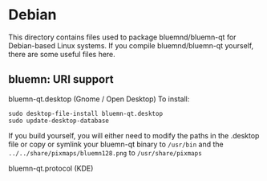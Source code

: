 
Debian
====================
This directory contains files used to package bluemnd/bluemn-qt
for Debian-based Linux systems. If you compile bluemnd/bluemn-qt yourself, there are some useful files here.

## bluemn: URI support ##


bluemn-qt.desktop  (Gnome / Open Desktop)
To install:

	sudo desktop-file-install bluemn-qt.desktop
	sudo update-desktop-database

If you build yourself, you will either need to modify the paths in
the .desktop file or copy or symlink your bluemn-qt binary to `/usr/bin`
and the `../../share/pixmaps/bluemn128.png` to `/usr/share/pixmaps`

bluemn-qt.protocol (KDE)

